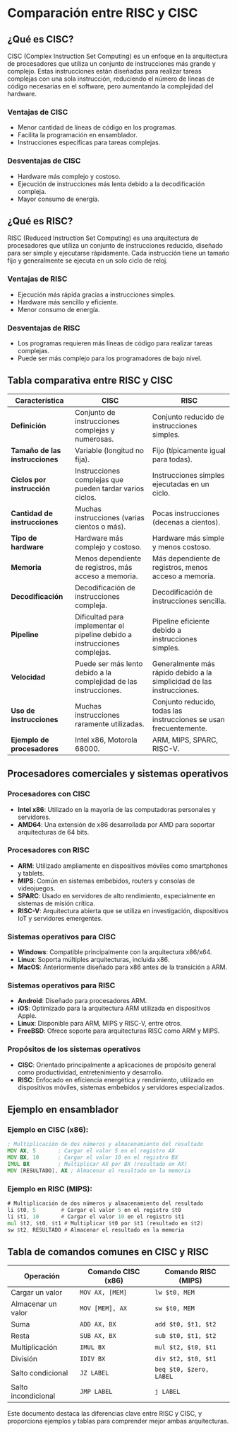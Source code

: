 # Comparación entre RISC y CISC

## ¿Qué es CISC?
CISC (Complex Instruction Set Computing) es un enfoque en la arquitectura de procesadores que utiliza un conjunto de instrucciones más grande y complejo. Estas instrucciones están diseñadas para realizar tareas complejas con una sola instrucción, reduciendo el número de líneas de código necesarias en el software, pero aumentando la complejidad del hardware.

### Ventajas de CISC
- Menor cantidad de líneas de código en los programas.
- Facilita la programación en ensamblador.
- Instrucciones específicas para tareas complejas.

### Desventajas de CISC
- Hardware más complejo y costoso.
- Ejecución de instrucciones más lenta debido a la decodificación compleja.
- Mayor consumo de energía.

## ¿Qué es RISC?
RISC (Reduced Instruction Set Computing) es una arquitectura de procesadores que utiliza un conjunto de instrucciones reducido, diseñado para ser simple y ejecutarse rápidamente. Cada instrucción tiene un tamaño fijo y generalmente se ejecuta en un solo ciclo de reloj.

### Ventajas de RISC
- Ejecución más rápida gracias a instrucciones simples.
- Hardware más sencillo y eficiente.
- Menor consumo de energía.

### Desventajas de RISC
- Los programas requieren más líneas de código para realizar tareas complejas.
- Puede ser más complejo para los programadores de bajo nivel.

## Tabla comparativa entre RISC y CISC

| Característica                | **CISC**                                      | **RISC**                                      |
|-------------------------------|-----------------------------------------------|-----------------------------------------------|
| **Definición**                | Conjunto de instrucciones complejas y numerosas. | Conjunto reducido de instrucciones simples.    |
| **Tamaño de las instrucciones** | Variable (longitud no fija).                 | Fijo (típicamente igual para todas).           |
| **Ciclos por instrucción**    | Instrucciones complejas que pueden tardar varios ciclos. | Instrucciones simples ejecutadas en un ciclo. |
| **Cantidad de instrucciones** | Muchas instrucciones (varias cientos o más).  | Pocas instrucciones (decenas a cientos).      |
| **Tipo de hardware**          | Hardware más complejo y costoso.             | Hardware más simple y menos costoso.          |
| **Memoria**                   | Menos dependiente de registros, más acceso a memoria. | Más dependiente de registros, menos acceso a memoria. |
| **Decodificación**            | Decodificación de instrucciones compleja.     | Decodificación de instrucciones sencilla.     |
| **Pipeline**                  | Dificultad para implementar el pipeline debido a instrucciones complejas. | Pipeline eficiente debido a instrucciones simples. |
| **Velocidad**                 | Puede ser más lento debido a la complejidad de las instrucciones. | Generalmente más rápido debido a la simplicidad de las instrucciones. |
| **Uso de instrucciones**      | Muchas instrucciones raramente utilizadas.   | Conjunto reducido, todas las instrucciones se usan frecuentemente. |
| **Ejemplo de procesadores**   | Intel x86, Motorola 68000.                   | ARM, MIPS, SPARC, RISC-V.                     |

## Procesadores comerciales y sistemas operativos

### Procesadores con CISC
- **Intel x86**: Utilizado en la mayoría de las computadoras personales y servidores.
- **AMD64**: Una extensión de x86 desarrollada por AMD para soportar arquitecturas de 64 bits.

### Procesadores con RISC
- **ARM**: Utilizado ampliamente en dispositivos móviles como smartphones y tablets.
- **MIPS**: Común en sistemas embebidos, routers y consolas de videojuegos.
- **SPARC**: Usado en servidores de alto rendimiento, especialmente en sistemas de misión crítica.
- **RISC-V**: Arquitectura abierta que se utiliza en investigación, dispositivos IoT y servidores emergentes.

### Sistemas operativos para CISC
- **Windows**: Compatible principalmente con la arquitectura x86/x64.
- **Linux**: Soporta múltiples arquitecturas, incluida x86.
- **MacOS**: Anteriormente diseñado para x86 antes de la transición a ARM.

### Sistemas operativos para RISC
- **Android**: Diseñado para procesadores ARM.
- **iOS**: Optimizado para la arquitectura ARM utilizada en dispositivos Apple.
- **Linux**: Disponible para ARM, MIPS y RISC-V, entre otros.
- **FreeBSD**: Ofrece soporte para arquitecturas RISC como ARM y MIPS.

### Propósitos de los sistemas operativos
- **CISC**: Orientado principalmente a aplicaciones de propósito general como productividad, entretenimiento y desarrollo.
- **RISC**: Enfocado en eficiencia energética y rendimiento, utilizado en dispositivos móviles, sistemas embebidos y servidores especializados.

## Ejemplo en ensamblador

### Ejemplo en CISC (x86):
```asm
; Multiplicación de dos números y almacenamiento del resultado
MOV AX, 5       ; Cargar el valor 5 en el registro AX
MOV BX, 10      ; Cargar el valor 10 en el registro BX
IMUL BX         ; Multiplicar AX por BX (resultado en AX)
MOV [RESULTADO], AX ; Almacenar el resultado en la memoria
```

### Ejemplo en RISC (MIPS):
```asm
# Multiplicación de dos números y almacenamiento del resultado
li $t0, 5        # Cargar el valor 5 en el registro $t0
li $t1, 10       # Cargar el valor 10 en el registro $t1
mul $t2, $t0, $t1 # Multiplicar $t0 por $t1 (resultado en $t2)
sw $t2, RESULTADO # Almacenar el resultado en la memoria
```

## Tabla de comandos comunes en CISC y RISC

| **Operación**             | **Comando CISC (x86)** | **Comando RISC (MIPS)** |
|---------------------------|------------------------|--------------------------|
| Cargar un valor           | `MOV AX, [MEM]`        | `lw $t0, MEM`            |
| Almacenar un valor        | `MOV [MEM], AX`        | `sw $t0, MEM`            |
| Suma                     | `ADD AX, BX`          | `add $t0, $t1, $t2`      |
| Resta                    | `SUB AX, BX`          | `sub $t0, $t1, $t2`      |
| Multiplicación           | `IMUL BX`             | `mul $t2, $t0, $t1`      |
| División                 | `IDIV BX`             | `div $t2, $t0, $t1`      |
| Salto condicional        | `JZ LABEL`            | `beq $t0, $zero, LABEL`  |
| Salto incondicional      | `JMP LABEL`           | `j LABEL`                |

Este documento destaca las diferencias clave entre RISC y CISC, y proporciona ejemplos y tablas para comprender mejor ambas arquitecturas.
